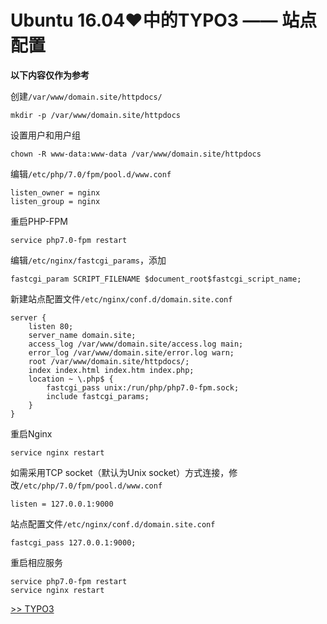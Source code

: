# Ubuntu 16.04♥中的TYPO3 —— 站点配置

**以下内容仅作为参考**

创建`/var/www/domain.site/httpdocs/`

	mkdir -p /var/www/domain.site/httpdocs

设置用户和用户组

	chown -R www-data:www-data /var/www/domain.site/httpdocs

编辑`/etc/php/7.0/fpm/pool.d/www.conf`

	listen_owner = nginx
	listen_group = nginx

重启PHP-FPM

	service php7.0-fpm restart

编辑`/etc/nginx/fastcgi_params`，添加

	fastcgi_param SCRIPT_FILENAME $document_root$fastcgi_script_name;

新建站点配置文件`/etc/nginx/conf.d/domain.site.conf`

	server {
		listen 80;
		server_name domain.site;
		access_log /var/www/domain.site/access.log main;
		error_log /var/www/domain.site/error.log warn;
		root /var/www/domain.site/httpdocs/;
		index index.html index.htm index.php;
		location ~ \.php$ {
			fastcgi_pass unix:/run/php/php7.0-fpm.sock;
			include fastcgi_params;
		}
	}

重启Nginx

	service nginx restart

如需采用TCP socket（默认为Unix socket）方式连接，修改`/etc/php/7.0/fpm/pool.d/www.conf`

	listen = 127.0.0.1:9000

站点配置文件`/etc/nginx/conf.d/domain.site.conf`

	fastcgi_pass 127.0.0.1:9000;

重启相应服务

	service php7.0-fpm restart
	service nginx restart

[>> TYPO3](./TYPO3.md)